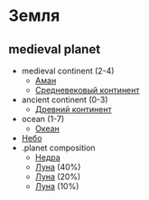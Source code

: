 # Земля
## medieval planet

*   medieval continent (2-4)
    *   [Аман](continents/aman/index.md)
    *   [Средневековый континент](continents/medieval%20continent.md)
*   ancient continent (0-3)
    *   [Древний континент](continents/ancient%20continent.md)
*   ocean (1-7)
    *   [Океан](oceans/ocean.md)
*   [Небо](sky/index.md)
*   .planet composition
    *   [Недра](planet-core.md)
    *   [Луна](moons/moon.md) (40%)
    *   [Луна](moons/moon.md) (20%)
    *   [Луна](moons/moon.md) (10%)
